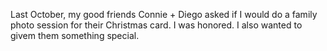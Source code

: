 

Last October, my good friends Connie + Diego asked if I would do a family photo session for their Christmas card. I was honored. I also wanted to givem them something special.

